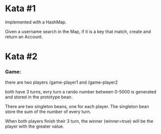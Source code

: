 # Kata #1

Implemented with a HashMap.

Given a username search in the Map, if it is a key that match, create and return an Account. 

# Kata #2

### Game:

there are two players /game-player1  and  /game-player2

both have 3 turns, evry turn a rando number between 0-5000 is generated and stored in the prototype bean.

There are two singleton beans, one for each player. The singleton bean store the sum of the number of every turn.

When both players finish their 3 turn, the winner (winner=true) will be the player with the greater value.
